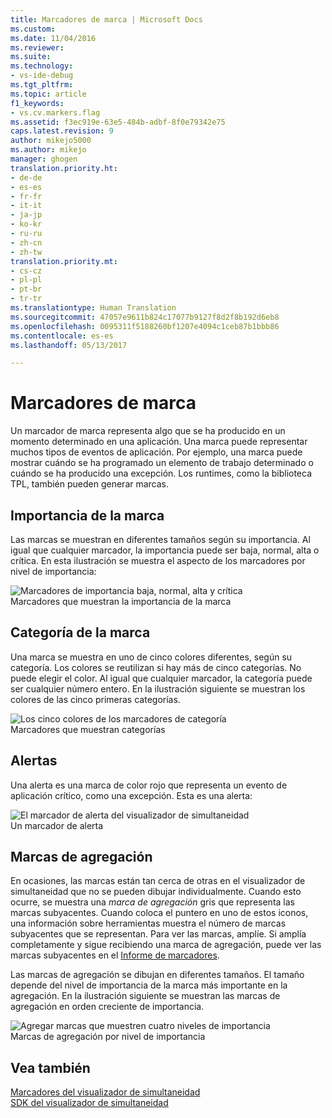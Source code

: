 ```yaml
---
title: Marcadores de marca | Microsoft Docs
ms.custom: 
ms.date: 11/04/2016
ms.reviewer: 
ms.suite: 
ms.technology:
- vs-ide-debug
ms.tgt_pltfrm: 
ms.topic: article
f1_keywords:
- vs.cv.markers.flag
ms.assetid: f3ec919e-63e5-484b-adbf-8f0e79342e75
caps.latest.revision: 9
author: mikejo5000
ms.author: mikejo
manager: ghogen
translation.priority.ht:
- de-de
- es-es
- fr-fr
- it-it
- ja-jp
- ko-kr
- ru-ru
- zh-cn
- zh-tw
translation.priority.mt:
- cs-cz
- pl-pl
- pt-br
- tr-tr
ms.translationtype: Human Translation
ms.sourcegitcommit: 47057e9611b824c17077b9127f8d2f8b192d6eb8
ms.openlocfilehash: 0095311f5188260bf1207e4094c1ceb87b1bbb86
ms.contentlocale: es-es
ms.lasthandoff: 05/13/2017

---
```

# <a name="flag-markers"></a>Marcadores de marca
Un marcador de marca representa algo que se ha producido en un momento determinado en una aplicación. Una marca puede representar muchos tipos de eventos de aplicación. Por ejemplo, una marca puede mostrar cuándo se ha programado un elemento de trabajo determinado o cuándo se ha producido una excepción. Los runtimes, como la biblioteca TPL, también pueden generar marcas.  
  
## <a name="flag-importance"></a>Importancia de la marca  
 Las marcas se muestran en diferentes tamaños según su importancia. Al igual que cualquier marcador, la importancia puede ser baja, normal, alta o crítica.  En esta ilustración se muestra el aspecto de los marcadores por nivel de importancia:  
  
 ![Marcadores de importancia baja, normal, alta y crítica](../profiling/media/cvmarkerimportance.png "CVMarkerImportance")  
Marcadores que muestran la importancia de la marca  
  
## <a name="flag-category"></a>Categoría de la marca  
 Una marca se muestra en uno de cinco colores diferentes, según su categoría. Los colores se reutilizan si hay más de cinco categorías. No puede elegir el color. Al igual que cualquier marcador, la categoría puede ser cualquier número entero. En la ilustración siguiente se muestran los colores de las cinco primeras categorías.  
  
 ![Los cinco colores de los marcadores de categoría](../profiling/media/cvmarkercategory.png "CVMarkerCategory")  
Marcadores que muestran categorías  
  
## <a name="alerts"></a>Alertas  
 Una alerta es una marca de color rojo que representa un evento de aplicación crítico, como una excepción.  Esta es una alerta:  
  
 ![El marcador de alerta del visualizador de simultaneidad](../profiling/media/cvmarkeralert.png "CVMarkerAlert")  
Un marcador de alerta  
  
## <a name="aggregation-flags"></a>Marcas de agregación  
 En ocasiones, las marcas están tan cerca de otras en el visualizador de simultaneidad que no se pueden dibujar individualmente. Cuando esto ocurre, se muestra una *marca de agregación* gris que representa las marcas subyacentes. Cuando coloca el puntero en uno de estos iconos, una información sobre herramientas muestra el número de marcas subyacentes que se representan. Para ver las marcas, amplíe. Si amplía completamente y sigue recibiendo una marca de agregación, puede ver las marcas subyacentes en el [Informe de marcadores](../profiling/markers-report.md).  
  
 Las marcas de agregación se dibujan en diferentes tamaños. El tamaño depende del nivel de importancia de la marca más importante en la agregación. En la ilustración siguiente se muestran las marcas de agregación en orden creciente de importancia.  
  
 ![Agregar marcas que muestren cuatro niveles de importancia](../profiling/media/cvmarkeraggregate.png "CVMarkerAggregate")  
Marcas de agregación por nivel de importancia  
  
## <a name="see-also"></a>Vea también  
 [Marcadores del visualizador de simultaneidad](../profiling/concurrency-visualizer-markers.md)   
 [SDK del visualizador de simultaneidad](../profiling/concurrency-visualizer-sdk.md)
